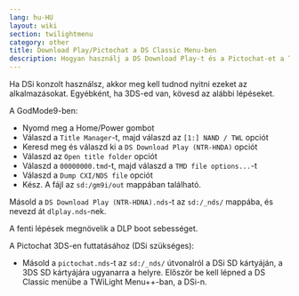 ```yaml
---
lang: hu-HU
layout: wiki
section: twilightmenu
category: other
title: Download Play/Pictochat a DS Classic Menu-ben
description: Hogyan használj a DS Download Play-t és a Pictochat-et a TWiLight Menu++ DS Classic menüjében
---
```


Ha DSi konzolt használsz, akkor meg kell tudnod nyitni ezeket az alkalmazásokat. Egyébként, ha 3DS-ed van, kövesd az alábbi lépéseket.

A GodMode9-ben:
- Nyomd meg a Home/Power gombot
- Válaszd a `Title Manager`-t, majd válaszd az `[1:] NAND / TWL` opciót
- Keresd meg és válaszd ki a `DS Download Play (NTR-HNDA)` opciót
- Válaszd az `Open title folder` opciót
- Válaszd a `00000000.tmd`-t, majd válaszd a `TMD file options...`-t
- Válaszd a `Dump CXI/NDS file` opciót
- Kész. A fájl az `sd:/gm9i/out` mappában található.

Másold a `DS Download Play (NTR-HDNA).nds`-t az `sd:/_nds/` mappába, és nevezd át `dlplay.nds`-nek.

A fenti lépések megnövelik a DLP boot sebességet.

A Pictochat 3DS-en futtatásához (DSi szükséges):
- Másold a `pictochat.nds`-t az `sd:/_nds/` útvonalról a DSi SD kártyáján, a 3DS SD kártyájára ugyanarra a helyre. Először be kell lépned a DS Classic menübe a TWiLight Menu++-ban, a DSi-n.
